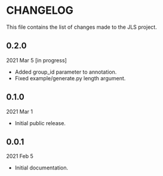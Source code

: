 
# CHANGELOG

This file contains the list of changes made to the JLS project.


## 0.2.0

2021 Mar 5 [in progress]

*   Added group_id parameter to annotation.
*   Fixed example/generate.py length argument.


## 0.1.0

2021 Mar 1

*   Initial public release.


## 0.0.1

2021 Feb 5

*   Initial documentation.
